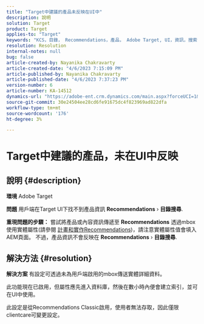 ```yaml
---
title: "Target中建議的產品未反映在UI中"
description: 說明
solution: Target
product: Target
applies-to: "Target"
keywords: "KCS，目錄， Recommendations，產品， Adobe Target, UI，資訊，搜索"
resolution: Resolution
internal-notes: null
bug: false
article-created-by: Nayanika Chakravarty
article-created-date: "4/6/2023 7:15:09 PM"
article-published-by: Nayanika Chakravarty
article-published-date: "4/6/2023 7:37:23 PM"
version-number: 6
article-number: KA-14512
dynamics-url: "https://adobe-ent.crm.dynamics.com/main.aspx?forceUCI=1&pagetype=entityrecord&etn=knowledgearticle&id=0c40ca52-afd4-ed11-a7c7-6045bd006b3d"
source-git-commit: 30e24504ee28cd6fe91675dc4f823969ad822dfa
workflow-type: tm+mt
source-wordcount: '176'
ht-degree: 3%

---
```


# Target中建議的產品，未在UI中反映

## 說明 {#description}


<b>環境</b>
Adobe Target

<b>問題</b>
用戶端在Target UI下找不到產品資訊 <b>Recommendations</b> › <b>目錄搜尋</b>.

<b>重現問題的步驟：</b>
嘗試將產品或內容資訊傳遞至 <b>Recommendations</b> 透過mbox使用實體屬性(請參閱 [計畫和實作Recommendations](https://experienceleague.adobe.com/docs/target/using/recommendations/plan-implement.html?lang=en))，請注意實體屬性值會填入AEM頁面。 不過，產品資訊不會反映在 <b>Recommendations</b> › <b>目錄搜尋</b>.


## 解決方法 {#resolution}


<b>解決方案</b>
有設定可透過未為用戶端啟用的mbox傳送實體詳細資料。

此功能現在已啟用，但屬性應先進入資料庫，然後在數小時內便會建立索引，並可在UI中使用。

此設定是從Recommendations Classic啟用，使用者無法存取，因此僅限clientcare可變更設定。
